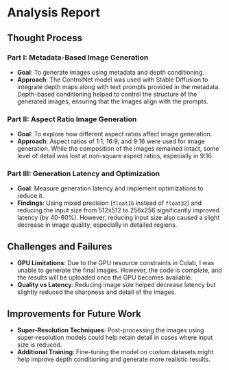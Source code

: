 # Analysis Report

## Thought Process

### Part I: Metadata-Based Image Generation
- **Goal**: To generate images using metadata and depth conditioning.
- **Approach**: The ControlNet model was used with Stable Diffusion to integrate depth maps along with text prompts provided in the metadata. Depth-based conditioning helped to control the structure of the generated images, ensuring that the images align with the prompts.

### Part II: Aspect Ratio Image Generation
- **Goal**: To explore how different aspect ratios affect image generation.
- **Approach**: Aspect ratios of 1:1, 16:9, and 9:16 were used for image generation. While the composition of the images remained intact, some level of detail was lost at non-square aspect ratios, especially in 9:16.

### Part III: Generation Latency and Optimization
- **Goal**: Measure generation latency and implement optimizations to reduce it.
- **Findings**: Using mixed precision (`float16` instead of `float32`) and reducing the input size from 512x512 to 256x256 significantly improved latency (by 40-60%). However, reducing input size also caused a slight decrease in image quality, especially in detailed regions.

## Challenges and Failures
- **GPU Limitations**: Due to the GPU resource constraints in Colab, I was unable to generate the final images. However, the code is complete, and the results will be uploaded once the GPU becomes available.
- **Quality vs Latency**: Reducing image size helped decrease latency but slightly reduced the sharpness and detail of the images.

## Improvements for Future Work
- **Super-Resolution Techniques**: Post-processing the images using super-resolution models could help retain detail in cases where input size is reduced.
- **Additional Training**: Fine-tuning the model on custom datasets might help improve depth conditioning and generate more realistic results.

